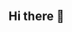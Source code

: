 ## Hi there 👋

<!--
**vrycoolthx/vrycoolthx** is a ✨ _special_ ✨ repository because its `README.md` (this file) appears on your GitHub profile.

Here are some ideas to get you started:

- 🧑🏻‍💻 Pronouns: any/all
- 🍑 Generation: Zoomer
- 🛩️ SF 6/14 - 6/19, CDMX 6/19 - 6/23, SF 6/23 - 7/14
- 🌱 I’m currently learning about tech and carpentry
- 🤔 I’m looking for help with building bots to streamline my social feeds
- 💬 Ask me about San Antonio, TX
- 📫 How to reach me: presssendtocontinue@gmail.com
-->
